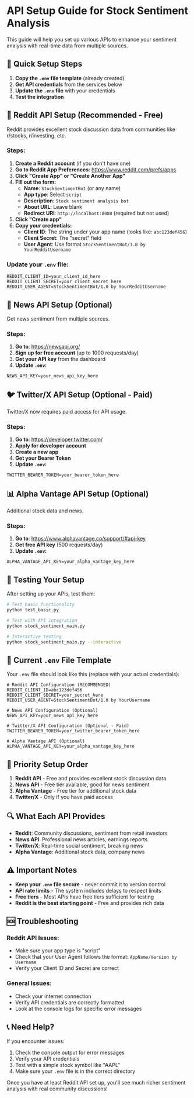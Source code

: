 # API Setup Guide for Stock Sentiment Analysis

This guide will help you set up various APIs to enhance your sentiment analysis with real-time data from multiple sources.

## 🔧 Quick Setup Steps

1. **Copy the `.env` file template** (already created)
2. **Get API credentials** from the services below
3. **Update the `.env` file** with your credentials
4. **Test the integration**

## 📱 Reddit API Setup (Recommended - Free)

Reddit provides excellent stock discussion data from communities like r/stocks, r/investing, etc.

### Steps:
1. **Create a Reddit account** (if you don't have one)
2. **Go to Reddit App Preferences**: https://www.reddit.com/prefs/apps
3. **Click "Create App" or "Create Another App"**
4. **Fill out the form:**
   - **Name**: `StockSentimentBot` (or any name)
   - **App type**: Select `script`
   - **Description**: `Stock sentiment analysis bot`
   - **About URL**: Leave blank
   - **Redirect URI**: `http://localhost:8080` (required but not used)
5. **Click "Create app"**
6. **Copy your credentials:**
   - **Client ID**: The string under your app name (looks like: `abc123def456`)
   - **Client Secret**: The "secret" field
   - **User Agent**: Use format `StockSentimentBot/1.0 by YourRedditUsername`

### Update your `.env` file:
```env
REDDIT_CLIENT_ID=your_client_id_here
REDDIT_CLIENT_SECRET=your_client_secret_here
REDDIT_USER_AGENT=StockSentimentBot/1.0 by YourRedditUsername
```

## 📰 News API Setup (Optional)

Get news sentiment from multiple sources.

### Steps:
1. **Go to**: https://newsapi.org/
2. **Sign up for free account** (up to 1000 requests/day)
3. **Get your API key** from the dashboard
4. **Update `.env`:**
```env
NEWS_API_KEY=your_news_api_key_here
```

## 🐦 Twitter/X API Setup (Optional - Paid)

Twitter/X now requires paid access for API usage.

### Steps:
1. **Go to**: https://developer.twitter.com/
2. **Apply for developer account**
3. **Create a new app**
4. **Get your Bearer Token**
5. **Update `.env`:**
```env
TWITTER_BEARER_TOKEN=your_bearer_token_here
```

## 📊 Alpha Vantage API Setup (Optional)

Additional stock data and news.

### Steps:
1. **Go to**: https://www.alphavantage.co/support/#api-key
2. **Get free API key** (500 requests/day)
3. **Update `.env`:**
```env
ALPHA_VANTAGE_API_KEY=your_alpha_vantage_key_here
```

## 🧪 Testing Your Setup

After setting up your APIs, test them:

```bash
# Test basic functionality
python test_basic.py

# Test with API integration
python stock_sentiment_main.py

# Interactive testing
python stock_sentiment_main.py --interactive
```

## 📝 Current `.env` File Template

Your `.env` file should look like this (replace with your actual credentials):

```env
# Reddit API Configuration (RECOMMENDED)
REDDIT_CLIENT_ID=abc123def456
REDDIT_CLIENT_SECRET=your_secret_here
REDDIT_USER_AGENT=StockSentimentBot/1.0 by YourUsername

# News API Configuration (Optional)
NEWS_API_KEY=your_news_api_key_here

# Twitter/X API Configuration (Optional - Paid)
TWITTER_BEARER_TOKEN=your_twitter_bearer_token_here

# Alpha Vantage API (Optional)
ALPHA_VANTAGE_API_KEY=your_alpha_vantage_key_here
```

## 🚀 Priority Setup Order

1. **Reddit API** - Free and provides excellent stock discussion data
2. **News API** - Free tier available, good for news sentiment
3. **Alpha Vantage** - Free tier for additional stock data
4. **Twitter/X** - Only if you have paid access

## 🔍 What Each API Provides

- **Reddit**: Community discussions, sentiment from retail investors
- **News API**: Professional news articles, earnings reports
- **Twitter/X**: Real-time social sentiment, breaking news
- **Alpha Vantage**: Additional stock data, company news

## ⚠️ Important Notes

- **Keep your `.env` file secure** - never commit it to version control
- **API rate limits** - The system includes delays to respect limits
- **Free tiers** - Most APIs have free tiers sufficient for testing
- **Reddit is the best starting point** - Free and provides rich data

## 🆘 Troubleshooting

### Reddit API Issues:
- Make sure your app type is "script"
- Check that your User Agent follows the format: `AppName/Version by Username`
- Verify your Client ID and Secret are correct

### General Issues:
- Check your internet connection
- Verify API credentials are correctly formatted
- Look at the console logs for specific error messages

## 📞 Need Help?

If you encounter issues:
1. Check the console output for error messages
2. Verify your API credentials
3. Test with a simple stock symbol like "AAPL"
4. Make sure your `.env` file is in the correct directory

Once you have at least Reddit API set up, you'll see much richer sentiment analysis with real community discussions!
